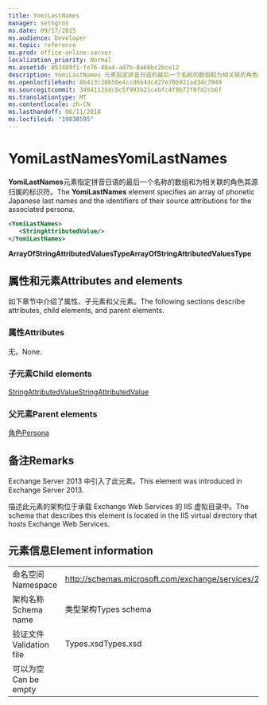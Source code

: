 ```yaml
---
title: YomiLastNames
manager: sethgros
ms.date: 09/17/2015
ms.audience: Developer
ms.topic: reference
ms.prod: office-online-server
localization_priority: Normal
ms.assetid: 893409f1-fe76-40a4-ad7b-8a6bbc2bce12
description: YomiLastNames 元素指定拼音日语的最后一个名称的数组和为相关联的角色其源归属的标识符。
ms.openlocfilehash: 8b413c20b50e4ccd6b4dc427e70b921ad34c7949
ms.sourcegitcommit: 34041125dc8c5f993b21cebfc4f8b72f0fd2cb6f
ms.translationtype: MT
ms.contentlocale: zh-CN
ms.lasthandoff: 06/11/2018
ms.locfileid: "19838595"
---
```

# <a name="yomilastnames"></a><span data-ttu-id="ca10b-103">YomiLastNames</span><span class="sxs-lookup"><span data-stu-id="ca10b-103">YomiLastNames</span></span>

<span data-ttu-id="ca10b-104">**YomiLastNames**元素指定拼音日语的最后一个名称的数组和为相关联的角色其源归属的标识符。</span><span class="sxs-lookup"><span data-stu-id="ca10b-104">The **YomiLastNames** element specifies an array of phonetic Japanese last names and the identifiers of their source attributions for the associated persona.</span></span> 
  
```XML
<YomiLastNames>
   <StringAttributedValue/>
</YomiLastNames>
```

 <span data-ttu-id="ca10b-105">**ArrayOfStringAttributedValuesType**</span><span class="sxs-lookup"><span data-stu-id="ca10b-105">**ArrayOfStringAttributedValuesType**</span></span>
## <a name="attributes-and-elements"></a><span data-ttu-id="ca10b-106">属性和元素</span><span class="sxs-lookup"><span data-stu-id="ca10b-106">Attributes and elements</span></span>

<span data-ttu-id="ca10b-107">如下章节中介绍了属性、子元素和父元素。</span><span class="sxs-lookup"><span data-stu-id="ca10b-107">The following sections describe attributes, child elements, and parent elements.</span></span>
  
### <a name="attributes"></a><span data-ttu-id="ca10b-108">属性</span><span class="sxs-lookup"><span data-stu-id="ca10b-108">Attributes</span></span>

<span data-ttu-id="ca10b-109">无。</span><span class="sxs-lookup"><span data-stu-id="ca10b-109">None.</span></span>
  
### <a name="child-elements"></a><span data-ttu-id="ca10b-110">子元素</span><span class="sxs-lookup"><span data-stu-id="ca10b-110">Child elements</span></span>

[<span data-ttu-id="ca10b-111">StringAttributedValue</span><span class="sxs-lookup"><span data-stu-id="ca10b-111">StringAttributedValue</span></span>](stringattributedvalue.md)
  
### <a name="parent-elements"></a><span data-ttu-id="ca10b-112">父元素</span><span class="sxs-lookup"><span data-stu-id="ca10b-112">Parent elements</span></span>

[<span data-ttu-id="ca10b-113">角色</span><span class="sxs-lookup"><span data-stu-id="ca10b-113">Persona</span></span>](persona.md)
  
## <a name="remarks"></a><span data-ttu-id="ca10b-114">备注</span><span class="sxs-lookup"><span data-stu-id="ca10b-114">Remarks</span></span>

<span data-ttu-id="ca10b-115">Exchange Server 2013 中引入了此元素。</span><span class="sxs-lookup"><span data-stu-id="ca10b-115">This element was introduced in Exchange Server 2013.</span></span>
  
<span data-ttu-id="ca10b-116">描述此元素的架构位于承载 Exchange Web Services 的 IIS 虚拟目录中。</span><span class="sxs-lookup"><span data-stu-id="ca10b-116">The schema that describes this element is located in the IIS virtual directory that hosts Exchange Web Services.</span></span>
  
## <a name="element-information"></a><span data-ttu-id="ca10b-117">元素信息</span><span class="sxs-lookup"><span data-stu-id="ca10b-117">Element information</span></span>

|||
|:-----|:-----|
|<span data-ttu-id="ca10b-118">命名空间</span><span class="sxs-lookup"><span data-stu-id="ca10b-118">Namespace</span></span>  <br/> |http://schemas.microsoft.com/exchange/services/2006/types  <br/> |
|<span data-ttu-id="ca10b-119">架构名称</span><span class="sxs-lookup"><span data-stu-id="ca10b-119">Schema name</span></span>  <br/> |<span data-ttu-id="ca10b-120">类型架构</span><span class="sxs-lookup"><span data-stu-id="ca10b-120">Types schema</span></span>  <br/> |
|<span data-ttu-id="ca10b-121">验证文件</span><span class="sxs-lookup"><span data-stu-id="ca10b-121">Validation file</span></span>  <br/> |<span data-ttu-id="ca10b-122">Types.xsd</span><span class="sxs-lookup"><span data-stu-id="ca10b-122">Types.xsd</span></span>  <br/> |
|<span data-ttu-id="ca10b-123">可以为空</span><span class="sxs-lookup"><span data-stu-id="ca10b-123">Can be empty</span></span>  <br/> ||
   

